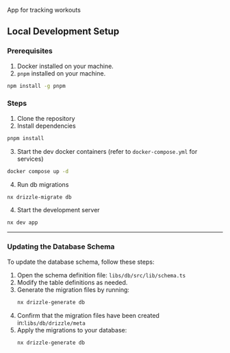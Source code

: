 App for tracking workouts

## Local Development Setup

### Prerequisites

1. Docker installed on your machine.
2. `pnpm` installed on your machine.

```bash
npm install -g pnpm
```

### Steps

1. Clone the repository
2. Install dependencies

```bash
pnpm install
```

3. Start the dev docker containers (refer to `docker-compose.yml` for services)

```bash
docker compose up -d
```

4. Run db migrations

```bash
nx drizzle-migrate db
```

4. Start the development server

```bash
nx dev app
```

---
### Updating the Database Schema
To update the database schema, follow these steps:
1. Open the schema definition file: `libs/db/src/lib/schema.ts`
2. Modify the table definitions as needed.
3. Generate the migration files by running: 
    ```bash
   nx drizzle-generate db
   ```
4. Confirm that the migration files have been created in:`libs/db/drizzle/meta`
5. Apply the migrations to your database:
    ```bash
    nx drizzle-generate db
   ```
